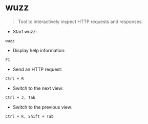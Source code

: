 # wuzz

> Tool to interactively inspect HTTP requests and responses.

- Start wuzz:

`wuzz`

- Display help information:

`F1`

- Send an HTTP request:

`Ctrl + R`

- Switch to the next view:

`Ctrl + J, Tab`

- Switch to the previous view:

`Ctrl + K, Shift + Tab`
